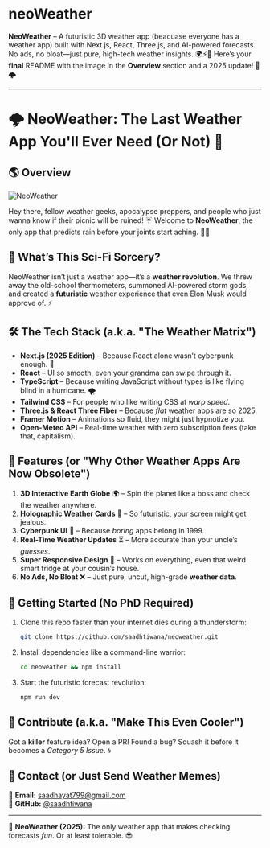 # neoWeather
**NeoWeather** – A futuristic 3D weather app (beacuase everyone has a weather app) built with Next.js, React, Three.js, and AI-powered forecasts. No ads, no bloat—just pure, high-tech weather insights. 🌍⚡🚀
Here’s your **final** README with the image in the **Overview** section and a 2025 update! 🚀🌩️  

---

# 🌩️ NeoWeather: The Last Weather App You'll Ever Need (Or Not) 🚀  

## 🌎 Overview  

![NeoWeather](neoweather.jpg)  

Hey there, fellow weather geeks, apocalypse preppers, and people who just wanna know if their picnic will be ruined! ☔ Welcome to **NeoWeather**, the only app that predicts rain before your joints start aching. 🦵💨  

## 🤖 What’s This Sci-Fi Sorcery?  

NeoWeather isn’t just a weather app—it’s a **weather revolution**. We threw away the old-school thermometers, summoned AI-powered storm gods, and created a **futuristic** weather experience that even Elon Musk would approve of. ⚡  

## 🛠️ The Tech Stack (a.k.a. "The Weather Matrix")  

- **Next.js (2025 Edition)** – Because React alone wasn’t cyberpunk enough. 🚀  
- **React** – UI so smooth, even your grandma can swipe through it.  
- **TypeScript** – Because writing JavaScript without types is like flying blind in a hurricane. 🌪️  
- **Tailwind CSS** – For people who like writing CSS at *warp speed*.  
- **Three.js & React Three Fiber** – Because *flat* weather apps are so 2025.  
- **Framer Motion** – Animations so fluid, they might just hypnotize you.  
- **Open-Meteo API** – Real-time weather with zero subscription fees (take that, capitalism).  

## 🌟 Features (or "Why Other Weather Apps Are Now Obsolete")  

1. **3D Interactive Earth Globe** 🌍 – Spin the planet like a boss and check the weather anywhere.  
2. **Holographic Weather Cards** 💎 – So futuristic, your screen might get jealous.  
3. **Cyberpunk UI** 🦾 – Because *boring* apps belong in 1999.  
4. **Real-Time Weather Updates** ⏳ – More accurate than your uncle’s *guesses*.  
5. **Super Responsive Design** 📱 – Works on everything, even that weird smart fridge at your cousin’s house.  
6. **No Ads, No Bloat** ❌ – Just pure, uncut, high-grade **weather data**.  

## 🚀 Getting Started (No PhD Required)  

1. Clone this repo faster than your internet dies during a thunderstorm:  
   ```bash
   git clone https://github.com/saadhtiwana/neoweather.git
   ```
2. Install dependencies like a command-line warrior:  
   ```bash
   cd neoweather && npm install
   ```
3. Start the futuristic forecast revolution:  
   ```bash
   npm run dev
   ```

## 🤝 Contribute (a.k.a. "Make This Even Cooler")  

Got a **killer** feature idea? Open a PR! Found a bug? Squash it before it becomes a *Category 5 Issue*. 🌀  

## 📮 Contact (or Just Send Weather Memes)  

📧 **Email:** saadhayat799@gmail.com  
🐙 **GitHub:** [@saadhtiwana](https://github.com/saadhtiwana)  

---

🚀 **NeoWeather (2025):** The only weather app that makes checking forecasts *fun*. Or at least tolerable. 😎  
